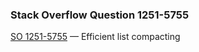 ### Stack Overflow Question 1251-5755

[SO 1251-5755](https://stackoverflow.com/q/12515755) &mdash;
Efficient list compacting
